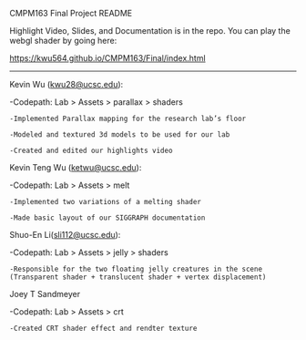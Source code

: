 CMPM163 Final Project README

Highlight Video, Slides, and Documentation is in the repo.  You can play the webgl shader by going here:

https://kwu564.github.io/CMPM163/Final/index.html

-------------------------------------------------------------

Kevin Wu (kwu28@ucsc.edu):

  -Codepath: Lab > Assets > parallax > shaders

    -Implemented Parallax mapping for the research lab’s floor

    -Modeled and textured 3d models to be used for our lab
    
    -Created and edited our highlights video

Kevin Teng Wu (ketwu@ucsc.edu):

  -Codepath: Lab > Assets > melt
  
    -Implemented two variations of a melting shader
    
    -Made basic layout of our SIGGRAPH documentation

Shuo-En Li(sli112@ucsc.edu):

  -Codepath: Lab > Assets > jelly > shaders
  
    -Responsible for the two floating jelly creatures in the scene (Transparent shader + translucent shader + vertex displacement) 

Joey T Sandmeyer

  -Codepath: Lab > Assets > crt
 
    -Created CRT shader effect and rendter texture
